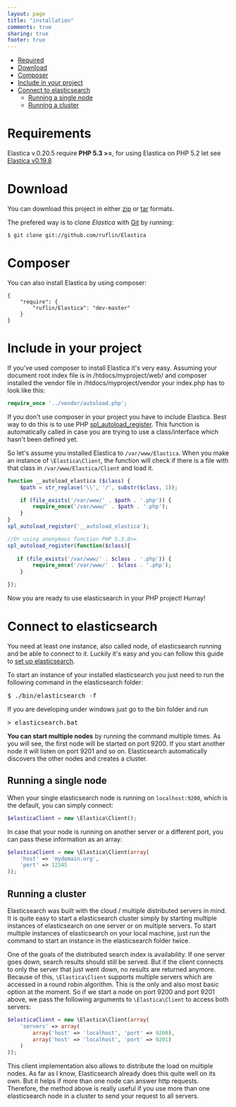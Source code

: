 ```yaml
---
layout: page
title: "installation"
comments: true
sharing: true
footer: true
---
```

* <a href="#section-required">Required</a>
* <a href="#section-download">Download</a>
* <a href="#section-composer">Composer</a>
* <a href="#section-include">Include in your project</a>
* <a href="#section-connect">Connect to elasticsearch</a>
  * <a href="#section-connect-single">Running a single node</a>
  * <a href="#section-connect-cluster">Running a cluster</a>


Requirements
============

Elastica v.0.20.5 require <strong>PHP 5.3 >=</strong>, for using Elastica on PHP 5.2 let see <a href="https://github.com/ruflin/Elastica/tree/v0.19.8.0"> Elastica v0.19.8</a>

Download
========

You can download this project in either <a href="http://github.com/ruflin/Elastica/zipball/master">zip</a> or <a href="http://github.com/ruflin/Elastica/tarball/master">tar</a> formats.

The prefered way is to clone <em>Elastica</em> with <a href="http://git-scm.com">Git</a> by running:

```
$ git clone git://github.com/ruflin/Elastica
```

Composer
========

You can also install Elastica by using composer:


```
{
    "require": {
        "ruflin/Elastica": "dev-master"
    }
}
```


Include in your project
=======================

If you've used composer to install Elastica it's very easy. Assuming your document root index file is in
/htdocs/myproject/web/ and composer installed the vendor file in /htdocs/myproject/vendor your index.php
has to look like this:

```php
require_once '../vendor/autoload.php';
```

If you don't use composer in your project you have to include Elastica. Best way to do this is to use PHP <a href="http://php.net/manual/en/function.spl-autoload-register.php">spl_autoload_register</a>. This function is automatically called in case you are trying to use a class/interface which hasn't been defined yet.

So let's assume you installed Elastica to `/var/www/Elastica`. When you make an instance of `\Elastica\Client`, the function will check if there is a file with that class in `/var/www/Elastica/Client` and load it.

```php
function __autoload_elastica ($class) {
    $path = str_replace('\\', '/', substr($class, 1));

    if (file_exists('/var/www/' . $path . '.php')) {
        require_once('/var/www/' . $path . '.php');
    }
}
spl_autoload_register('__autoload_elastica');

//Or using anonymous function PHP 5.3.0>=
spl_autoload_register(function($class){
   
   if (file_exists('/var/www/' . $class . '.php')) {
        require_once('/var/www/' . $class . '.php');
    }

});
```

Now you are ready to use elasticsearch in your PHP project! Hurray!


Connect to elasticsearch
========================

You need at least one instance, also called node, of elasticsearch running and be able to connect to it. Luckily it's easy and you can follow this guide to <a href="http://www.elasticsearch.org/tutorials/2010/07/01/setting-up-elasticsearch.html">set up elasticsearch</a>.

To start an instance of your installed elasticsearch you just need to run the following command in the elasticsearch folder:

<pre>$ ./bin/elasticsearch -f</pre>

If you are developing under windows just go to the bin folder and run

<pre>> elasticsearch.bat</pre>

<strong>You can start multiple nodes</strong> by running the command multiple times. As you will see, the first node will be started on port 9200. If you start another node it will listen on port 9201 and so on. Elasticsearch automatically discovers the other nodes and creates a cluster.


Running a single node
---------------------

When your single elasticsearch node is running on `localhost:9200`, which is the default, you can simply connect:

```php
$elasticaClient = new \Elastica\Client();
```

In case that your node is running on another server or a different port, you can pass these information as an array:


```php
$elasticaClient = new \Elastica\Client(array(
    'host' => 'mydomain.org',
    'port' => 12345
));
```

Running a cluster
-----------------

Elasticsearch was built with the cloud / multiple distributed servers in mind. It is quite easy to start a elasticsearch cluster simply by starting multiple instances of elasticsearch on one server or on multiple servers. To start multiple instances of elasticsearch on your local machine, just run the command to start an instance in the elasticsearch folder twice.

One of the goals of the distributed search index is availability. If one server goes down, search results should still be served. But if the client connects to only the server that just went down, no results are returned anymore. Because of this, `\Elastica\Client` supports multiple servers which are accessed in a round robin algorithm. This is the only and also most basic option at the moment. So if we start a node on port 9200 and port 9201 above, we pass the following arguments to `\Elastica\Client` to access both servers:


```php
$elasticaClient = new \Elastica\Client(array(
    'servers' => array(
        array('host' => 'localhost', 'port' => 9200),
        array('host' => 'localhost', 'port' => 9201)
    )
));
```

This client implementation also allows to distribute the load on multiple nodes. As far as I know, Elasticsearch already does this quite well on its own. But it helps if more than one node can answer http requests. Therefore, the method above is really useful if you use more than one elasticsearch node in a cluster to send your request to all servers.
